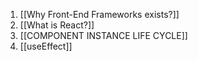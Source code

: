 1. [[Why Front-End Frameworks exists?]]
2. [[What is React?]]
3. [[COMPONENT INSTANCE LIFE CYCLE]]
4. [[useEffect]]
